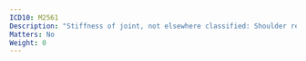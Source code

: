 ```yaml
---
ICD10: M2561
Description: "Stiffness of joint, not elsewhere classified: Shoulder region"
Matters: No
Weight: 0
---
```

